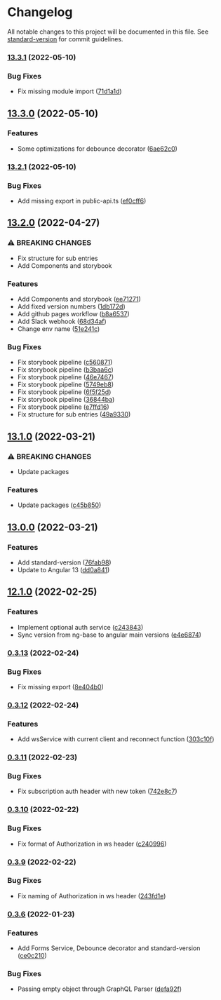 # Changelog

All notable changes to this project will be documented in this file. See [standard-version](https://github.com/conventional-changelog/standard-version) for commit guidelines.

### [13.3.1](https://github.com/lenneTech/ng-base/compare/v13.3.0...v13.3.1) (2022-05-10)

### Bug Fixes

- Fix missing module import ([71d1a1d](https://github.com/lenneTech/ng-base/commit/71d1a1da054e6b9e7f2eb6f4072b290e072d22eb))

## [13.3.0](https://github.com/lenneTech/ng-base/compare/v13.2.1...v13.3.0) (2022-05-10)

### Features

- Some optimizations for debounce decorator ([6ae62c0](https://github.com/lenneTech/ng-base/commit/6ae62c08c20531a05556a8b56f8ebb7f74f373af))

### [13.2.1](https://github.com/lenneTech/ng-base/compare/v13.2.0...v13.2.1) (2022-05-10)

### Bug Fixes

- Add missing export in public-api.ts ([ef0cff6](https://github.com/lenneTech/ng-base/commit/ef0cff644a69fa769984990c8565fc8709f58459))

## [13.2.0](https://github.com/lenneTech/ng-base/compare/v13.1.0...v13.2.0) (2022-04-27)

### ⚠ BREAKING CHANGES

- Fix structure for sub entries
- Add Components and storybook

### Features

- Add Components and storybook ([ee71271](https://github.com/lenneTech/ng-base/commit/ee712719024f80e7a1b4c8e92af94bee17ed52b4))
- Add fixed version numbers ([1db172d](https://github.com/lenneTech/ng-base/commit/1db172daf923643d89d4f346dafa5e26a59b93a7))
- Add github pages workflow ([b8a6537](https://github.com/lenneTech/ng-base/commit/b8a65372c43583ba75ad083dca38f6d548494974))
- Add Slack webhook ([68d34af](https://github.com/lenneTech/ng-base/commit/68d34afe002a02e77f4f76890423a0e695ed17ac))
- Change env name ([51e241c](https://github.com/lenneTech/ng-base/commit/51e241c23aa68f7a9908695185dcd76c0981f0e8))

### Bug Fixes

- Fix storybook pipeline ([c560871](https://github.com/lenneTech/ng-base/commit/c560871aa0ec1a0a6c84a1aaf4e1d6893a66fa37))
- Fix storybook pipeline ([b3baa6c](https://github.com/lenneTech/ng-base/commit/b3baa6c5471e05ca0458348176b70b2e0de9423e))
- Fix storybook pipeline ([46e7467](https://github.com/lenneTech/ng-base/commit/46e7467478857dafd58aecb8e91043cf8e5e5232))
- Fix storybook pipeline ([5749eb8](https://github.com/lenneTech/ng-base/commit/5749eb8062c05960a308e601777b4669011bd3d4))
- Fix storybook pipeline ([6f5f25d](https://github.com/lenneTech/ng-base/commit/6f5f25dc058f09798f30b02c2f4fd318442b0297))
- Fix storybook pipeline ([36844ba](https://github.com/lenneTech/ng-base/commit/36844ba54d4c52b900dab7a0df5d2cacb6617898))
- Fix storybook pipeline ([e7ffd16](https://github.com/lenneTech/ng-base/commit/e7ffd16e4fb7d01fb736ffa01881ec3581a02664))
- Fix structure for sub entries ([49a9330](https://github.com/lenneTech/ng-base/commit/49a9330dada6989c16139f060f2dab6f94e9d533))

## [13.1.0](https://github.com/lenneTech/ng-base/compare/v13.0.0...v13.1.0) (2022-03-21)

### ⚠ BREAKING CHANGES

- Update packages

### Features

- Update packages ([c45b850](https://github.com/lenneTech/ng-base/commit/c45b8509bdfd33488c13e4572c0b3fdc3cf3ed25))

## [13.0.0](https://github.com/lenneTech/ng-base/compare/v12.1.1...v13.0.0) (2022-03-21)

### Features

- Add standard-version ([76fab98](https://github.com/lenneTech/ng-base/commit/76fab98645227b6371355e78d7fda181410b020b))
- Update to Angular 13 ([dd0a841](https://github.com/lenneTech/ng-base/commit/dd0a841184e88f93ecb5d04be83e7267ceaae82c))

## [12.1.0](https://github.com/lenneTech/ng-base/compare/v0.3.13...v12.1.0) (2022-02-25)

### Features

- Implement optional auth service ([c243843](https://github.com/lenneTech/ng-base/commit/c243843486ff88233c6de52861e28fecf393aed7))
- Sync version from ng-base to angular main versions ([e4e6874](https://github.com/lenneTech/ng-base/commit/e4e6874f8c151e6f01292142be0578e2899afa0e))

### [0.3.13](https://github.com/lenneTech/ng-base/compare/v0.3.12...v0.3.13) (2022-02-24)

### Bug Fixes

- Fix missing export ([8e404b0](https://github.com/lenneTech/ng-base/commit/8e404b062285d07625062ae15a7a3209984cb4af))

### [0.3.12](https://github.com/lenneTech/ng-base/compare/v0.3.11...v0.3.12) (2022-02-24)

### Features

- Add wsService with current client and reconnect function ([303c10f](https://github.com/lenneTech/ng-base/commit/303c10f9609c85ceabcf7c44ac722f6808b7db04))

### [0.3.11](https://github.com/lenneTech/ng-base/compare/v0.3.10...v0.3.11) (2022-02-23)

### Bug Fixes

- Fix subscription auth header with new token ([742e8c7](https://github.com/lenneTech/ng-base/commit/742e8c75ba24682afcd0ec1a1d9248197ac21803))

### [0.3.10](https://github.com/lenneTech/ng-base/compare/v0.3.9...v0.3.10) (2022-02-22)

### Bug Fixes

- Fix format of Authorization in ws header ([c240996](https://github.com/lenneTech/ng-base/commit/c24099612dfe77035646362336f813e12f005cfa))

### [0.3.9](https://github.com/lenneTech/ng-base/compare/v0.3.6...v0.3.9) (2022-02-22)

### Bug Fixes

- Fix naming of Authorization in ws header ([243fd1e](https://github.com/lenneTech/ng-base/commit/243fd1e023cf16948343ad8a3c6a5d0f91603652))

### [0.3.6](https://github.com/lenneTech/ng-base/compare/v0.0.4...v0.3.6) (2022-01-23)

### Features

- Add Forms Service, Debounce decorator and standard-version ([ce0c210](https://github.com/lenneTech/ng-base/commit/ce0c2100a602c2c58a8f465705b84d2e065e2db4))

### Bug Fixes

- Passing empty object through GraphQL Parser ([defa92f](https://github.com/lenneTech/ng-base/commit/defa92ffce8e8652c909bea2748ca30123ce904d))
